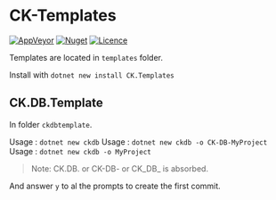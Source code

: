 ﻿# CK-Templates

[![AppVeyor](https://ci.appveyor.com/api/projects/status/todo?svg=true)](https://ci.appveyor.com/project/Signature-OpenSource/ck-templates)
[![Nuget](https://img.shields.io/nuget/vpre/CK.Templates.svg)](https://www.nuget.org/packages/CK.Templates/)
[![Licence](https://img.shields.io/github/license/signature-opensource/CK-Templates.svg)](https://img.shields.io/github/license/signature-opensource/CK-Templates/blob/master/LICENSE)

Templates are located in `templates` folder.

Install with `dotnet new install CK.Templates`

## CK.DB.Template

In folder `ckdbtemplate`.

Usage : `dotnet new ckdb`
Usage : `dotnet new ckdb -o CK-DB-MyProject`
Usage : `dotnet new ckdb -o MyProject`

> Note: CK.DB. or CK-DB- or CK_DB_ is absorbed.

And answer `y` to al the prompts to create the first commit.
